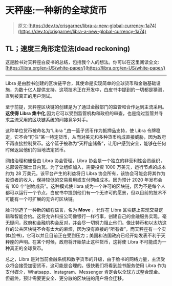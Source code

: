 # 天秤座:一种新的全球货币

> 原文:[https://dev.to/crisgarner/libra-a-new-global-currency-1a74](https://dev.to/crisgarner/libra-a-new-global-currency-1a74)

## TL；速度三角形定位法(dead reckoning)

这是脸书对天秤座白皮书的总结，包括我个人的想法。你可以在这里阅读全文:[https://libra.org/en-US/white-paper/](https://libra.org/en-US/white-paper/)

* * *

Libra 是由脸书创建的区块链平台，其使命是实现简单的全球货币和金融基础设施，为数十亿人提供支持。这项技术正在开发中，白皮书中提到的一切都是猜测，直到被真正的用户测试。

至于前提，天秤座区块链的创建是为了通过金融部门的监管和合作达到主流采用。**这使得 Libra 集中化**,因为它可以受到监管机构和政府的审查，也是绕过监管并寻求主流采用的区块链系统的间接竞争对手。

这种单位货币被命名为“Libra ”,由一篮子货币作为抵押品支持，使 Libra 令牌稳定，它不会“盯住”某一特定货币，从而对美元和多种货币构成直接威胁，因为政府不再直接控制货币。这个篮子被称为“天秤座储备”，让用户感到安全，能够在任何时候返回他们的当地法定货币。

网络治理和储备由 Libra 协会管理，Libra 协会是一个独立的非营利性会员组织，总部设在瑞士日内瓦。为了让组织加入，需要投资 1000 万美元，运行节点的成本约为 28 万美元。该平台产生的利益将归 Libra 协会所有，该协会可能会将其作为投资者的收入，保持较低的交易费用或支付网络成本。因为预计 2020 年发布会有 100 个“创始成员”。这种模式使 libra 成为一个许可的区块链，因为不是每个人都可以运行一个节点，白皮书中提到他们有一个无许可的愿景，但以目前的技术不可能有一个可扩展的无许可区块链。

脸书创造了一种新的编程语言，名为 **Move** ，允许在 Libra 区块链上实现交易逻辑和智能合约。这将允许科技公司像银行一样行事，创建自己的金融服务实现。毫无疑问，政府和金融机构会反对，并会尽一切努力阻止他们。像比特币和以太坊这样的公共区块链不会有太大的麻烦，因为没有直接的“所有者”，而天秤座有一个实体(脸书)，它可以并且目前正在受到压力；美国和法国政府已经开始发表不利于天秤座的声明。在某个时候，政府将开始禁止这种货币，这将使 Libra 不可能成为一种真正的全球货币。

总之，Libra 是对当前金融系统和数字货币的升级，由于脸书的网络力量，主流受众将会接受加密货币，这可能是合理的。很快我们将看到脸书服务使用 Libra 作为支付媒介，Whatsapp、Instagram、Messenger 肯定会以全球方式整合现金。但最终，预计需要更安全、更分散的区块链的用户将会迁移。